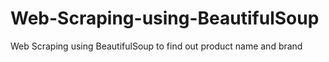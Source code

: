 # Web-Scraping-using-BeautifulSoup
Web Scraping using BeautifulSoup to find out product name and brand
